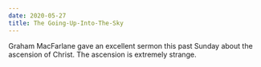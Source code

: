 ```yaml
---
date: 2020-05-27
title: The Going-Up-Into-The-Sky
---
```


Graham MacFarlane gave an excellent sermon this past Sunday about the
ascension of Christ. The ascension is extremely strange.
